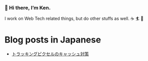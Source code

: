 ### 👋 Hi there, I’m Ken.

I work on Web Tech related things, but do other stuffs as well. ☕️ 🏄 🌱

# Blog posts in Japanese
<!-- BLOG-POST-LIST:START -->
- [トラッキングピクセルのキャッシュ対策](https://zenn.dev/kentarofurukawa/articles/9218fa50ce1106)
<!-- BLOG-POST-LIST:END -->
